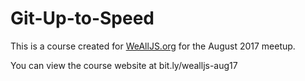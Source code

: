 # Git-Up-to-Speed

This is a course created for [WeAllJS.org](http://wealljs.org) for the August 2017 meetup.

You can view the course website at bit.ly/wealljs-aug17 
